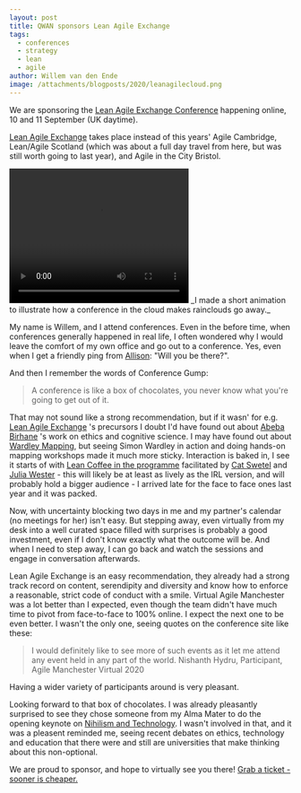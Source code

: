 ```yaml
---
layout: post
title: QWAN sponsors Lean Agile Exchange
tags:
  - conferences
  - strategy
  - lean
  - agile
author: Willem van den Ende
image: /attachments/blogposts/2020/leanagilecloud.png
---
```


We are sponsoring the [Lean Agile Exchange Conference](https://www.leanagileexchange.net/) happening online, 10 and 11 September (UK daytime).

[Lean Agile Exchange](https://www.leanagileexchange.net/) takes place instead of this years' Agile Cambridge,
Lean/Agile Scotland (which was about a full day travel from here, but was still
worth going to last year), and Agile in the City Bristol.

<video width="320" height="240" controls>
  <source src="/attachments/blogposts/2020/leanagilecloud.mp4" type="video/mp4">
Your browser does not support the video tag.
</video>
_I made a short animation to illustrate how a conference in the cloud makes rainclouds go away._

My name is Willem, and I attend conferences. Even in the before time, when
conferences generally happened in real life, I often wondered why I would leave the
comfort of my own office and go out to a conference. Yes, even when I get a
friendly ping from [Allison](https://twitter.com/AlliBeaum): "Will you be there?".

And then I remember the words of Conference Gump:

> A conference is like a box of chocolates, you never know what you're going to
> get out of it.

That may not sound like a strong recommendation, but if it wasn' for e.g. [Lean
Agile Exchange](https://www.leanagileexchange.net/) 's precursors I doubt I'd have found out about [Abeba Birhane](https://twitter.com/Abebab) 's
work on ethics and cognitive science. I may have found out about [Wardley
Mapping](https://learnwardleymapping.com/), but seeing Simon Wardley in action and doing hands-on mapping workshops
made it much more sticky. Interaction is baked in, I see it starts of with [Lean
Coffee in the programme](https://www.leanagileexchange.net/programme/lean-coffee) facilitated by [Cat Swetel](https://www.catswetel.com/) and [Julia Wester](http://www.everydaykanban.com/2020/01/28/assigning-business-value/) - this will
likely be at least as lively as the IRL version, and will probably hold a bigger
audience - I arrived late for the face to face ones last year and it was packed.

Now, with uncertainty blocking two days in me and my partner's calendar (no
meetings for her) isn't easy. But stepping away, even virtually from my desk
into a well curated space filled with surprises is probably a good investment,
even if I don't know exactly what the outcome will be. And when I need to step
away, I can go back and watch the sessions and engage in conversation afterwards.

Lean Agile Exchange is an easy recommendation, they already had a strong track
record on content, serendipity and diversity and know how to enforce a
reasonable, strict code of conduct with a smile. Virtual Agile Manchester was a lot
better than I expected, even though the team didn't have much time to pivot from
face-to-face to 100% online. I expect the next one to be even better. I wasn't
the only one, seeing quotes on the conference site like these:

> I would definitely like to see more of such events as it let me attend any event
> held in any part of the world. Nishanth Hydru, Participant, Agile Manchester
> Virtual 2020

Having a wider variety of participants around is very pleasant.

Looking forward to that box of chocolates. I was already pleasantly surprised to
see they chose someone from my Alma Mater to do the opening keynote on [Nihilism
and Technology](https://www.leanagileexchange.net/programme/nihilism-and-technology). I wasn't involved in that, and it was a pleasent reminded me, seeing recent
debates on ethics, technology and education that there were and still are universities that
make thinking about this non-optional.

We are proud to sponsor, and hope to virtually see you there! [Grab a ticket - sooner is cheaper.](https://www.leanagileexchange.net/tickets)
